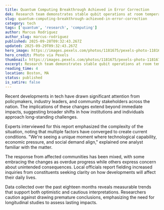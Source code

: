 ```yaml
---
title: Quantum Computing Breakthrough Achieved in Error Correction
dek: Research team demonstrates stable qubit operations at room temperature
slug: quantum-computing-breakthrough-achieved-in-error-correction
category: tech
tags: ['quantum', 'research', 'computing']
author: Marcus Rodriguez
author_slug: marcus-rodriguez
published: 2025-09-28T09:32:43.267Z
updated: 2025-09-29T09:32:43.267Z
hero_image: https://images.pexels.com/photos/1181675/pexels-photo-1181675.jpeg?auto=compress&cs=tinysrgb&w=1200
hero_credit: Photo via Pexels
thumbnail: https://images.pexels.com/photos/1181675/pexels-photo-1181675.jpeg?auto=compress&cs=tinysrgb&w=400
excerpt: Research team demonstrates stable qubit operations at room temperature
reading_time: 4
location: Boston, MA
status: published
is_satire: false
---
```


Recent developments in tech have drawn significant attention from policymakers, industry leaders, and community stakeholders across the nation. The implications of these changes extend beyond immediate impacts, suggesting broader shifts in how institutions and individuals approach long-standing challenges.

Experts interviewed for this report emphasized the complexity of the situation, noting that multiple factors have converged to create current conditions. "We're seeing a unique moment where technological capability, economic pressure, and social demand align," explained one analyst familiar with the matter.

The response from affected communities has been mixed, with some embracing the changes as overdue progress while others express concern about unintended consequences. Local officials report fielding increased inquiries from constituents seeking clarity on how developments will affect their daily lives.

Data collected over the past eighteen months reveals measurable trends that support both optimistic and cautious interpretations. Researchers caution against drawing premature conclusions, emphasizing the need for longitudinal studies to assess lasting impacts.
